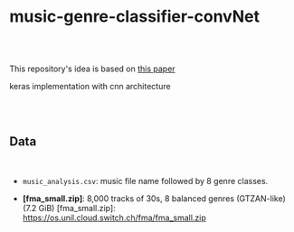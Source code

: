 # music-genre-classifier-convNet

</br>

</br>

This repository's idea is based on [this paper](https://arxiv.org/pdf/1608.04363.pdf)

keras implementation with cnn architecture


</br>

</br>

## Data

</br>

* `music_analysis.csv`: music file name followed by 8 genre classes.

* **[fma_small.zip]**: 8,000 tracks of 30s, 8 balanced genres (GTZAN-like) (7.2 GiB)
[fma_small.zip]: https://os.unil.cloud.switch.ch/fma/fma_small.zip
